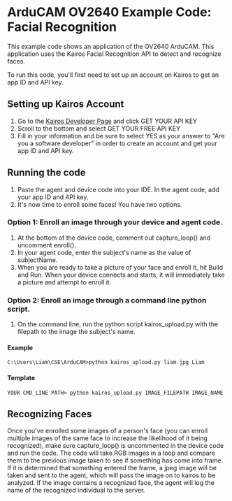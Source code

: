 # ArduCAM OV2640 Example Code: Facial Recognition
This example code shows an application of the OV2640 ArduCAM. This application uses the Kairos Facial Recognition API to detect and recognize faces.

To run this code, you'll first need to set up an account on Kairos to get an app ID and API key. 

## Setting up Kairos Account

1. Go to the [Kairos Developer Page](http://kairos.com/docs/) and click GET YOUR API KEY
2. Scroll to the bottom and select GET YOUR FREE API KEY
3. Fill in your information and be sure to select YES as your answer to "Are you a software developer" in order to create an account and get your app ID and API key.

## Running the code

1. Paste the agent and device code into your IDE. In the agent code, add your app ID and API key.
2. It's now time to enroll some faces! You have two options.

### Option 1: Enroll an image through your device and agent code.
1. At the bottom of the device code, comment out capture_loop() and uncomment enroll().
2. In your agent code, enter the subject's name as the value of subjectName.
2. When you are ready to take a picture of your face and enroll it, hit Build and Run. When your device connects and starts, it will immediately take a picture and attempt to enroll it. 

### Option 2: Enroll an image through a command line python script.
1. On the command line, run the python script kairos_upload.py with the filepath to the image the subject's name.

#### Example
```
C:\Users\Liam\CSE\ArduCAM>python kairos_upload.py liam.jpg Liam
```

#### Template
```
YOUR CMD_LINE PATH> python kairos_upload.py IMAGE_FILEPATH IMAGE_NAME
```

## Recognizing Faces

Once you've enrolled some images of a person's face (you can enroll multiple images of the same face to increase the likelihood of it being recognized), make sure capture_loop() is uncommented in the device code and run the code. The code will take RGB images in a loop and compare them to the previous image taken to see if something has come into frame. If it is determined that something entered the frame, a jpeg image will be taken and sent to the agent, which will pass the image on to kairos to be analyzed. If the image contains a recognized face, the agent will log the name of the recognized individual to the server.